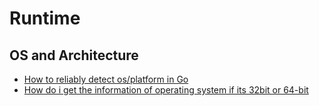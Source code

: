 # Runtime

## OS and Architecture
* [How to reliably detect os/platform in Go](https://stackoverflow.com/questions/19847594/how-to-reliably-detect-os-platform-in-go)
* [How do i get the information of operating system if its 32bit or 64-bit](https://grokbase.com/t/gg/golang-nuts/141vwvejyr/go-nuts-how-do-i-get-the-information-of-operating-system-if-its-32bit-or-64-bit)
